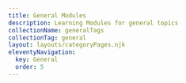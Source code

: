 ```yaml
---
title: General Modules
description: Learning Modules for general topics
collectionName: generalTags
collectionTag: general
layout: layouts/categoryPages.njk
eleventyNavigation:
  key: General
  order: 5
---
```

